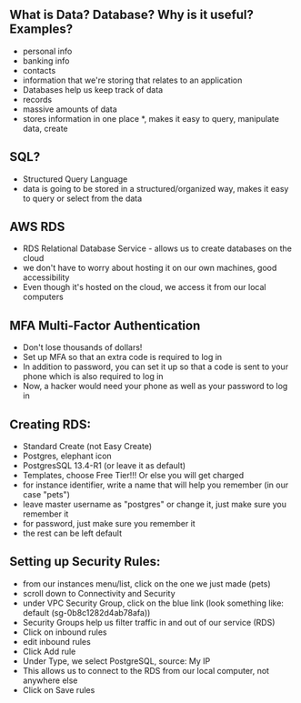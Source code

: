 ## What is Data? Database? Why is it useful? Examples?
- personal info
- banking info
- contacts
- information that we're storing that relates to an application 
- Databases help us keep track of data
- records
- massive amounts of data
- stores information in one place *, makes it easy to query, manipulate data, create

## SQL?
- Structured Query Language
- data is going to be stored in a structured/organized way, makes it easy to query or select from the data

## AWS RDS
- RDS Relational Database Service - allows us to create databases on the cloud 
- we don't have to worry about hosting it on our own machines, good accessibility
- Even though it's hosted on the cloud, we access it from our local computers

## MFA Multi-Factor Authentication
- Don't lose thousands of dollars!
- Set up MFA so that an extra code is required to log in
- In addition to password, you can set it up so that a code is sent to your phone which is also required to log in
- Now, a hacker would need your phone as well as your password to log in

## Creating RDS:
- Standard Create (not Easy Create)
- Postgres, elephant icon
- PostgresSQL 13.4-R1 (or leave it as default)
- Templates, choose Free Tier!!! Or else you will get charged
- for instance identifier, write a name that will help you remember (in our case "pets")
- leave master username as "postgres" or change it, just make sure you remember it
- for password, just make sure you remember it
- the rest can be left default

## Setting up Security Rules:
- from our instances menu/list, click on the one we just made (pets)
- scroll down to Connectivity and Security
- under VPC Security Group, click on the blue link (look something like: default (sg-0b8c1282d4ab78afa))
- Security Groups help us filter traffic in and out of our service (RDS)
- Click on inbound rules
- edit inbound rules
- Click Add rule
- Under Type, we select PostgreSQL, source: My IP
- This allows us to connect to the RDS from our local computer, not anywhere else
- Click on Save rules